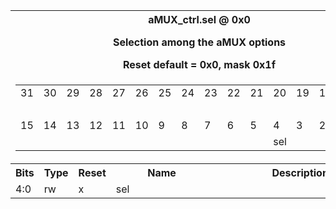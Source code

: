 <table class="regdef" id="Reg_sel">
 <tr>
  <th class="regdef" colspan=5>
   <div>aMUX_ctrl.sel @ 0x0</div>
   <div><p>Selection among the aMUX options</p></div>
   <div>Reset default = 0x0, mask 0x1f</div>
  </th>
 </tr>
<tr><td colspan=5><table class="regpic"><tr><td class="bitnum">31</td><td class="bitnum">30</td><td class="bitnum">29</td><td class="bitnum">28</td><td class="bitnum">27</td><td class="bitnum">26</td><td class="bitnum">25</td><td class="bitnum">24</td><td class="bitnum">23</td><td class="bitnum">22</td><td class="bitnum">21</td><td class="bitnum">20</td><td class="bitnum">19</td><td class="bitnum">18</td><td class="bitnum">17</td><td class="bitnum">16</td></tr><tr><td class="unused" colspan=16>&nbsp;</td>
</tr>
<tr><td class="bitnum">15</td><td class="bitnum">14</td><td class="bitnum">13</td><td class="bitnum">12</td><td class="bitnum">11</td><td class="bitnum">10</td><td class="bitnum">9</td><td class="bitnum">8</td><td class="bitnum">7</td><td class="bitnum">6</td><td class="bitnum">5</td><td class="bitnum">4</td><td class="bitnum">3</td><td class="bitnum">2</td><td class="bitnum">1</td><td class="bitnum">0</td></tr><tr><td class="unused" colspan=11>&nbsp;</td>
<td class="fname" colspan=5>sel</td>
</tr></table></td></tr>
<tr><th width=5%>Bits</th><th width=5%>Type</th><th width=5%>Reset</th><th>Name</th><th>Description</th></tr><tr><td class="regbits">4:0</td><td class="regperm">rw</td><td class="regrv">x</td><td class="regfn">sel</td><td class="regde"></td></table>
<br>
